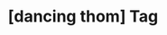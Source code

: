 ---
article_id: 0
description: List of articles under [dancing thom] tag.
image: http://huntingbears.com.ve/static/img/site/mstile-310x310.png
layout: tag
slug: dancing-thom
title: '[dancing thom] Tag'
---